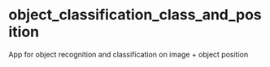 # object_classification_class_and_position
App for object recognition and classification on image + object position 
